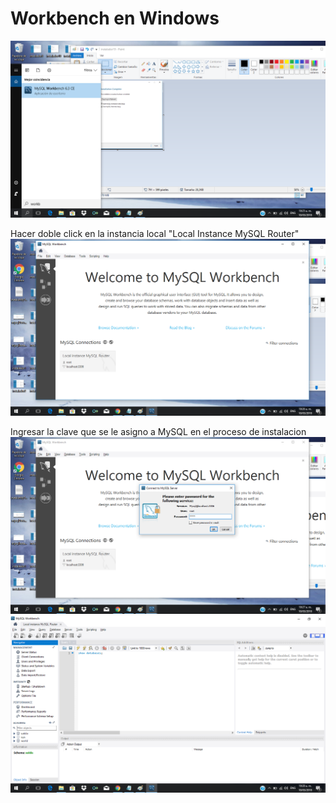 # Workbench en Windows

![alt text](./workbench1.png "Img")

Hacer doble click en la instancia local "Local Instance MySQL Router"
![alt text](./workbench2.png "Img")

Ingresar la clave que se le asigno a MySQL en el proceso de instalacion 
![alt text](./workbench3.png "Img")
![alt text](./workbench4.png "Img")


